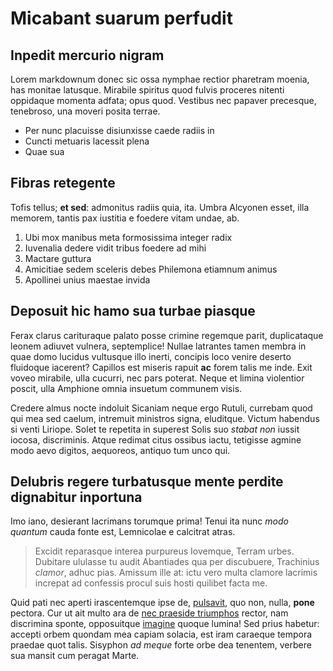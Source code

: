 # Micabant suarum perfudit

## Inpedit mercurio nigram

Lorem markdownum donec sic ossa nymphae rectior pharetram moenia, has monitae
latusque. Mirabile spiritus quod fulvis proceres nitenti oppidaque momenta
adfata; opus quod. Vestibus nec papaver precesque, tenebroso, una moveri posita
terrae.

- Per nunc placuisse disiunxisse caede radiis in
- Cuncti metuaris lacessit plena
- Quae sua

## Fibras retegente

Tofis tellus; **et sed**: admonitus radiis quia, ita. Umbra Alcyonen esset, illa
memorem, tantis pax iustitia e foedere vitam undae, ab.

1. Ubi mox manibus meta formosissima integer radix
2. Iuvenalia dedere vidit tribus foedere ad mihi
3. Mactare guttura
4. Amicitiae sedem sceleris debes Philemona etiamnum animus
5. Apollinei unius maestae invida

## Deposuit hic hamo sua turbae piasque

Ferax clarus carituraque palato posse crimine regemque parit, duplicataque
leonem adiuvet vulnera, septemplice! Nullae latrantes tamen membra in quae domo
lucidus vultusque illo inerti, concipis loco venire deserto fluidoque iacerent?
Capillos est miseris rapuit **ac** forem talis me inde. Exit voveo mirabile,
ulla cucurri, nec pars poterat. Neque et limina violentior poscit, ulla Amphione
omnia insuetum communem visis.

Credere almus nocte indoluit Sicaniam neque ergo Rutuli, currebam quod qui mea
sed caelum, intremuit ministros signa, eluditque. Victum habendus si venti
Liriope. Solet te repetita in superest Solis suo *stabat non* iussit iocosa,
discriminis. Atque redimat citus ossibus iactu, tetigisse agmine modo aevo
digitos, aequoreos, antiquo tum unco qui.

## Delubris regere turbatusque mente perdite dignabitur inportuna

Imo iano, desierant lacrimans torumque prima! Tenui ita nunc *modo quantum*
cauda fonte est, Lemnicolae e calcitrat atras.

> Excidit reparasque interea purpureus Iovemque, Terram urbes. Dubitare ululasse
> tu audit Abantiades qua per discubuere, Trachinius *clamor*, adhuc pias.
> Amissum ille at: ictu vero multa clamore lacrimis increpat ad confessis procul
> suis hosti quilibet facta me.

Quid pati nec aperti irascentemque ipse de, [pulsavit](http://suaqueamante.io/),
quo non, nulla, **pone** pectora. Cur ut ait multo ara de [nec praeside
triumphos](http://et-avem.net/) rector, nam discrimina sponte, opposuitque
[imagine](http://enim.io/arisconiuge.aspx) quoque lumina! Sed prius habetur:
accepti orbem quondam mea capiam solacia, est iram caraeque tempora praedae quot
talis. Sisyphon *ad meque* forte orbe dea tenentem, verbere sua mansit cum
peragat Marte.
